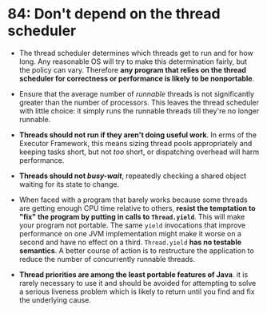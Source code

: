# 84: Don't depend on the thread scheduler

* The thread scheduler determines which threads get to run and for how long. Any reasonable OS will try to make this determination fairly, but the policy can vary. Therefore **any program that relies on the thread scheduler for correctness or performance is likely to be nonportable**.

* Ensure that the average number of *runnable* threads is not significantly greater than the number of processors. This leaves the thread scheduler with little choice: it simply runs the runnable threads till they're no longer runnable.

* **Threads should not run if they aren't doing useful work**. In erms of the Executor Framework, this means sizing thread pools appropriately and keeping tasks short, but not *too* short, or dispatching overhead will harm performance.

* **Threads should not _busy-wait_**, repeatedly checking a shared object waiting for its state to change.

* When faced with a program that barely works because some threads are getting enough CPU time relative to others, **resist the temptation to "fix" the program by putting in calls to `Thread.yield`**. This will make your program not portable. The same `yield` invocations that improve performance on one JVM implementation might make it worse on a second and have no effect on a third. `Thread.yield` **has no testable semantics**. A better course of action is to restructure the application to reduce the number of concurrently runnable threads.

* **Thread priorities are among the least portable features of Java**. it is rarely necessary to use it and should be avoided for attempting to solve a serious liveness problem which is likely to return until you find and fix the underlying cause.
